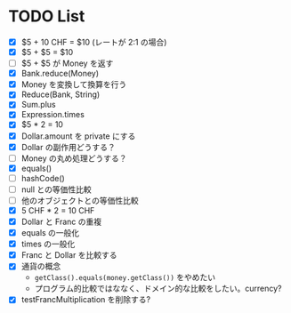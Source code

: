 # TODO List

- [x] $5 + 10 CHF = $10 (レートが 2:1 の場合)
- [x] $5 + $5 = $10
- [ ] $5 + $5 が Money を返す
- [x] Bank.reduce(Money)
- [x] Money を変換して換算を行う
- [x] Reduce(Bank, String)
- [x] Sum.plus
- [x] Expression.times
- [x] $5 * 2 = 10
- [x] Dollar.amount を private にする
- [x] Dollar の副作用どうする？
- [ ] Money の丸め処理どうする？
- [x] equals()
- [ ] hashCode()
- [ ] null との等価性比較
- [ ] 他のオブジェクトとの等価性比較
- [x] 5 CHF * 2 = 10 CHF
- [x] Dollar と Franc の重複
- [x] equals の一般化
- [x] times の一般化
- [x] Franc と Dollar を比較する
- [x] 通貨の概念
    - `getClass().equals(money.getClass())` をやめたい
    - プログラム的比較ではななく、ドメイン的な比較をしたい。currency?
- [x] testFrancMultiplication を削除する?